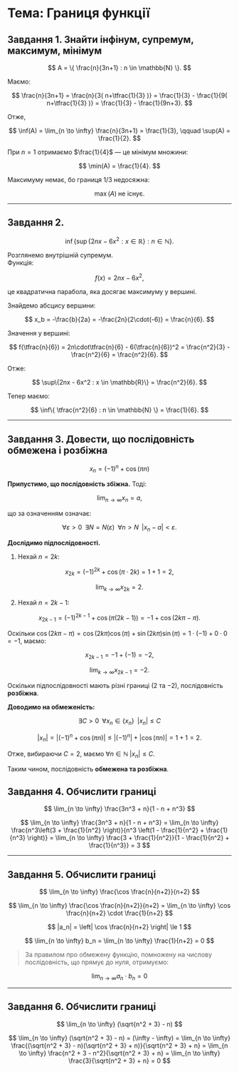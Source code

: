 # Тема: Границя функції

## Завдання 1. Знайти інфінум, супремум, максимум, мінімум

$$
A = \{ \frac{n}{3n+1} : n \in \mathbb{N} \}.
$$

Маємо:

$$
\frac{n}{3n+1} = \frac{n}{3( n+\tfrac{1}{3} )}
= \frac{1}{3} - \frac{1}{9( n+\tfrac{1}{3} )}
= \frac{1}{3} - \frac{1}{9n+3}.
$$

Отже,

$$
\inf(A) = \lim_{n \to \infty} \frac{n}{3n+1} = \frac{1}{3}, 
\qquad
\sup(A) = \frac{1}{2}.
$$

При $n=1$ отримаємо $\frac{1}{4}$ — це мінімум множини:

$$
\min(A) = \frac{1}{4}.
$$

Максимуму немає, бо границя $1/3$ недосяжна:

$$
\max(A) \; \text{не існує}.
$$

---

## Завдання 2.

$$
\inf \{ \sup\{ 2nx - 6x^2 : x \in \mathbb{R} \} : n \in \mathbb{N} \}.
$$

Розглянемо внутрішній супремум.  
Функція:

$$
f(x) = 2nx - 6x^2,
$$

це квадратична парабола, яка досягає максимуму у вершині.

Знайдемо абсцису вершини:

$$
x_b = -\frac{b}{2a} = -\frac{2n}{2\cdot(-6)} = \frac{n}{6}.
$$

Значення у вершині:

$$
f(\tfrac{n}{6}) = 2n\cdot\tfrac{n}{6} - 6(\tfrac{n}{6})^2
= \frac{n^2}{3} - \frac{n^2}{6}
= \frac{n^2}{6}.
$$

Отже:

$$
\sup\{2nx - 6x^2 : x \in \mathbb{R}\} = \frac{n^2}{6}.
$$

Тепер маємо:

$$
\inf\{ \tfrac{n^2}{6} : n \in \mathbb{N} \} = \frac{1}{6}.
$$

---

## Завдання 3. Довести, що послідовність обмежена і розбіжна

$$
x_{n} = (-1)^n + \cos(\pi n)
$$

**Припустимо, що послідовність збіжна.** Тоді:

$$
\lim_{ n \to \infty }x_{n} = a,
$$

що за означенням означає:

$$
\forall \varepsilon > 0 \;\; \exists N = N(\varepsilon) \;\; \forall n > N \;\; |x_n - a| < \varepsilon.
$$

**Дослідимо підпослідовності.**

1. Нехай $n = 2k$:  

$$
x_{2k} = (-1)^{2k} + \cos(\pi \cdot 2k) = 1 + 1 = 2,
$$

$$
\lim_{k \to \infty} x_{2k} = 2.
$$

2. Нехай $n = 2k-1$:  

$$
x_{2k-1} = (-1)^{2k-1} + \cos(\pi (2k-1)) = -1 + \cos(2k\pi - \pi).
$$

Оскільки $\cos(2k\pi - \pi) = \cos(2k\pi)\cos(\pi) + \sin(2k\pi)\sin(\pi) = 1 \cdot (-1) + 0 \cdot 0 = -1$, маємо:

$$
x_{2k-1} = -1 + (-1) = -2,
$$

$$
\lim_{k \to \infty} x_{2k-1} = -2.
$$

Оскільки підпослідовності мають різні границі ($2$ та $-2$), послідовність **розбіжна**.

**Доводимо на обмеженість:**

$$
\exists C > 0 \;\; \forall x_{n}\in \{x_{n}\} \;\; |x_{n}| \leq C
$$

$$
|x_{n}| = |(-1)^n + \cos(\pi n)| \leq |(-1)^n| + |\cos(\pi n)| = 1 + 1 = 2.
$$

Отже, вибираючи $C=2$, маємо $\forall n\in\mathbb{N}\; |x_n|\le C$.  

Таким чином, послідовність **обмежена та розбіжна**.

## Завдання 4. Обчислити границі

$$
\lim_{n \to \infty} \frac{3n^3 + n}{1 - n + n^3}
$$

$$
\lim_{n \to \infty} \frac{3n^3 + n}{1 - n + n^3} 
= \lim_{n \to \infty} \frac{n^3\left(3 + \frac{1}{n^2} \right)}{n^3 \left(1 - \frac{1}{n^2} + \frac{1}{n^3} \right)} 
= \lim_{n \to \infty} \frac{3 + \frac{1}{n^2}}{1 - \frac{1}{n^2} + \frac{1}{n^3}} 
= 3
$$

---

## Завдання 5. Обчислити границі

$$
\lim_{n \to \infty} \frac{\cos \frac{n}{n+2}}{n+2}
$$

$$
\lim_{n \to \infty} \frac{\cos \frac{n}{n+2}}{n+2} 
= \lim_{n \to \infty} \cos \frac{n}{n+2} \cdot \frac{1}{n+2}
$$

$$
|a_n| = \left| \cos \frac{n}{n+2} \right| \le 1
$$

$$
\lim_{n \to \infty} b_n = \lim_{n \to \infty} \frac{1}{n+2} = 0
$$

> За правилом про обмежену функцію, помножену на числову послідовність, що прямує до нуля, отримуємо:  

$$
\lim_{n \to \infty} a_n \cdot b_n = 0
$$

---

## Завдання 6. Обчислити границі

$$
\lim_{n \to \infty} (\sqrt{n^2 + 3} - n)
$$

$$
\lim_{n \to \infty} (\sqrt{n^2 + 3} - n) 
= (\infty - \infty)
= \lim_{n \to \infty} \frac{(\sqrt{n^2 + 3} - n)(\sqrt{n^2 + 3} + n)}{\sqrt{n^2 + 3} + n} 
= \lim_{n \to \infty} \frac{n^2 + 3 - n^2}{\sqrt{n^2 + 3} + n} 
= \lim_{n \to \infty} \frac{3}{\sqrt{n^2 + 3} + n} = 0
$$